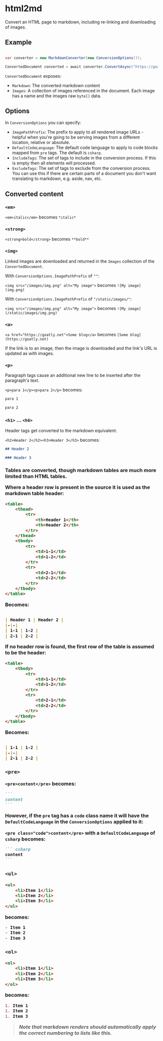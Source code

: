 # html2md

Convert an HTML page to markdown, including re-linking and downloading of images.

## Example

``` csharp

var converter = new MarkdownConverter(new ConversionOptions());

ConvertedDocument converted = await converter.ConvertAsync("https://goatly.net/some-article");

```

`ConvertedDocument` exposes:

- `Markdown`: The converted markdown content
- `Images`: A collection of images referenced in the document. Each image has a name and the images raw `byte[]` data.

## Options

In `ConversionOptions` you can specify:

- `ImagePathPrefix`: The prefix to apply to all rendered image URLs - helpful when you're going to be serving
images from a different location, relative or absolute.
- `DefaultCodeLanguage`: The default code language to apply to code blocks mapped from `pre` tags.
The default is `csharp`.
- `IncludeTags`: The set of tags to include in the conversion process. If this is empty then all elements will processed.
- `ExcludeTags`: The set of tags to exclude from the conversion process. You can use this if there are certain parts of
a document you don't want translating to markdown, e.g. aside, nav, etc.

## Converted content

### `<em>`

`<em>italic</em>` becomes `*italic*`

### `<strong>`

`<strong>bold</strong>` becomes `**bold**`

### `<img>`

Linked images are downloaded and returned in the `Images` collection of the `ConvertedDocument`.

With `ConversionOptions.ImagePathPrefix` of `""`:

`<img src="/images/img.png" alt="My image">` becomes `![My image](img.png)`

With `ConversionOptions.ImagePathPrefix` of `"/static/images/"`:

`<img src="/images/img.png" alt="My image">` becomes `![My image](/static/images/img.png)`

### `<a>`

`<a href="https://goatly.net">Some blog</a>` becomes `[Some blog](https://goatly.net)`

If the link is to an image, then the image is downloaded and the link's URL is updated as with images.

### `<p>`

Paragraph tags cause an additional new line to be inserted after the paragraph's text.

`<p>para 1</p><p>para 2</p>` becomes:

``` markdown
para 1

para 2
```

### `<h1>` ... `<h6>`

Header tags get converted to the markdown equivalent:

`<h2>Header 2</h2><h3>Header 3</h3>` becomes:

``` markdown
## Header 2

### Header 3
```

### <table>

Tables are converted, though markdown tables are much more limited than HTML tables. 

Where a header row is present in the source it is used as the markdown table header:

``` html
<table>
    <thead>
        <tr>
            <th>Header 1</th>
            <th>Header 2</th>
        </tr>
    </thead>
    <tbody>
        <tr>
            <td>1-1</td>
            <td>1-2</td>
        </tr>
        <tr>
            <td>2-1</td>
            <td>2-2</td>
        </tr>
    </tbody>
</table>
```

Becomes:

``` markdown

| Header 1 | Header 2 |
|-|-|
| 1-1 | 1-2 |
| 2-1 | 2-2 |

```

If no header row is found, the first row of the table is assumed to be the header:

``` html
<table>
    <tbody>
        <tr>
            <td>1-1</td>
            <td>1-2</td>
        </tr>
        <tr>
            <td>2-1</td>
            <td>2-2</td>
        </tr>
    </tbody>
</table>
```

Becomes:

``` markdown

| 1-1 | 1-2 |
|-|-|
| 2-1 | 2-2 |

```

### `<pre>`

`<pre>content</pre>` becomes:

 ```` markdown
 ```
 content
 ```
 ````

However, if the `pre` tag has a `code` class name it will have the `DefaultCodeLanguage` in the `ConversionOptions` applied to it:

`<pre class="code">content</pre>` with a `DefaultCodeLanguage` of `csharp` becomes:

 ```` markdown
 ``` csharp
 content
 ```
 ````

### `<ul>`

``` html
<ul>
    <li>Item 1</li>
    <li>Item 2</li>
    <li>Item 3</li>
</ul>
```

becomes:

``` markdown
- Item 1
- Item 2
- Item 3
```

### `<ol>`

``` html
<ol>
    <li>Item 1</li>
    <li>Item 2</li>
    <li>Item 3</li>
</ol>
```

becomes:

``` markdown
1. Item 1
1. Item 2
1. Item 3
```

> *Note that markdown renders should automatically apply the correct numbering to lists like this.*

